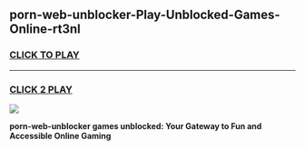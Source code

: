 
## porn-web-unblocker-Play-Unblocked-Games-Online-rt3nl
<h3>
<a href="https://premium76.site?title=porn-web-unblocker&ref=25A">CLICK TO PLAY</a></h3>
<hr>

<h3>
<a href="https://premium76.site?title=porn-web-unblocker&ref=25A">CLICK 2 PLAY</a>
  
</h3>

<a href="https://premium76.site?title=porn-web-unblocker&ref=25A"><img src="https://clearcache.store/games.png"></a>


**porn-web-unblocker games unblocked: Your Gateway to Fun and Accessible Online Gaming**
